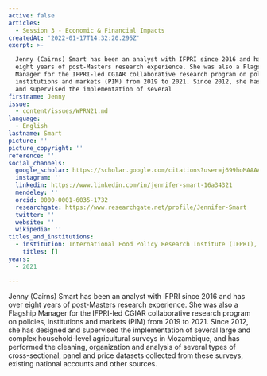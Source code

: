 ```yaml
---
active: false
articles:
  - Session 3 - Economic & Financial Impacts
createdAt: '2022-01-17T14:32:20.295Z'
exerpt: >-

  Jenny (Cairns) Smart has been an analyst with IFPRI since 2016 and has over
  eight years of post-Masters research experience. She was also a Flagship
  Manager for the IFPRI-led CGIAR collaborative research program on policies,
  institutions and markets (PIM) from 2019 to 2021. Since 2012, she has designed
  and supervised the implementation of several 
firstname: Jenny
issue:
  - content/issues/WPRN21.md
language:
  - English
lastname: Smart
picture: ''
picture_copyright: ''
reference: ''
social_channels:
  google_scholar: https://scholar.google.com/citations?user=j699hoMAAAAJ&hl=en
  instagram: ''
  linkedin: https://www.linkedin.com/in/jennifer-smart-16a34321
  mendeley: ''
  orcid: 0000-0001-6035-1732
  researchgate: https://www.researchgate.net/profile/Jennifer-Smart
  twitter: ''
  website: ''
  wikipedia: ''
titles_and_institutions:
  - institution: International Food Policy Research Institute (IFPRI), USA
    titles: []
years:
  - 2021

---
```


Jenny (Cairns) Smart has been an analyst with IFPRI since 2016 and has over eight years of post-Masters research experience. She was also a Flagship Manager for the IFPRI-led CGIAR collaborative research program on policies, institutions and markets (PIM) from 2019 to 2021. Since 2012, she has designed and supervised the implementation of several large and complex household-level agricultural surveys in Mozambique, and has performed the cleaning, organization and analysis of several types of cross-sectional, panel and price datasets collected from these surveys, existing national accounts and other sources.
